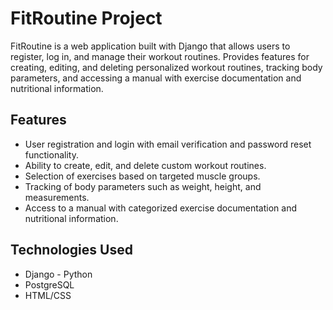 # FitRoutine Project

FitRoutine is a web application built with Django that allows users to register, log in, and manage their workout routines. Provides features for creating, editing, and deleting personalized workout routines, tracking body parameters, and accessing a manual with exercise documentation and nutritional information.

## Features

- User registration and login with email verification and password reset functionality.
- Ability to create, edit, and delete custom workout routines.
- Selection of exercises based on targeted muscle groups.
- Tracking of body parameters such as weight, height, and measurements.
- Access to a manual with categorized exercise documentation and nutritional information.

## Technologies Used

- Django - Python
- PostgreSQL
- HTML/CSS



